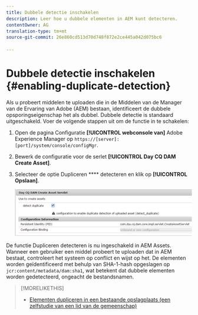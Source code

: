 ```yaml
---
title: Dubbele detectie inschakelen
description: Leer hoe u dubbele elementen in AEM kunt detecteren.
contentOwner: AG
translation-type: tm+mt
source-git-commit: 26e860cd513d70d748f872e2ce445a042d075bc6

---
```



# Dubbele detectie inschakelen {#enabling-duplicate-detection}

Als u probeert middelen te uploaden die in de Middelen van de Manager van de Ervaring van Adobe (AEM) bestaan, identificeert de dubbele opsporingseigenschap het als dubbel. Dubbele detectie is standaard uitgeschakeld. Voer de volgende stappen uit om de functie in te schakelen:

1. Open de pagina Configuratie **[!UICONTROL webconsole van]** Adobe Experience Manager op `https://[server]:[port]/system/console/configMgr`.
1. Bewerk de configuratie voor de serlet **[!UICONTROL Day CQ DAM Create Asset]**.
1. Selecteer de optie Dupliceren **** detecteren en klik op **[!UICONTROL Opslaan]**.

   ![Selecteer de optie Duplicaat detecteren in de servlet](assets/chlimage_1-377.png)

De functie Dupliceren detecteren is nu ingeschakeld in AEM Assets. Wanneer een gebruiker een middel probeert te uploaden dat in AEM bestaat, controleert het systeem op conflict en wijst op het. De elementen worden geïdentificeerd met behulp van SHA-1-hash opgeslagen op `jcr:content/metadata/dam:sha1`, wat betekent dat dubbele elementen worden gedetecteerd, ongeacht de bestandsnamen.

>[!MORELIKETHIS]
>
>* [Elementen dupliceren in een bestaande opslagplaats (een zelfstudie van een lid van de gemeenschap)](https://experience-aem.blogspot.com/2019/06/aem-65-find-duplicate-assets-binaries-in-existing-repository.html)

